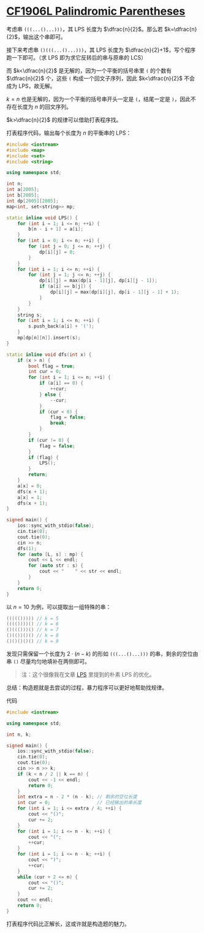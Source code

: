 # [CF1906L Palindromic Parentheses](https://codeforces.com/contest/1906/problem/L)

考虑串 `(((...()...)))`，其 LPS 长度为 $\dfrac{n}{2}$。那么若 $k=\dfrac{n}{2}$，输出这个串即可。

接下来考虑串 `()(((...()...)))`，其 LPS 长度为 $\dfrac{n}{2}+1$，写个程序跑一下即可。（求 LPS 即为求它反转后的串与原串的 LCS）

而 $k<\dfrac{n}{2}$ 是无解的，因为一个平衡的括号串里 `(` 的个数有 $\dfrac{n}{2}$ 个，这些 `(` 构成一个回文子序列，因此 $k<\dfrac{n}{2}$ 不会成为 LPS，故无解。

$k=n$ 也是无解的，因为一个平衡的括号串开头一定是 `(`，结尾一定是 `)`，因此不存在长度为 $n$ 的回文序列。

$k>\dfrac{n}{2}$ 的规律可以借助打表程序找。

打表程序代码，输出每个长度为 $n$ 的平衡串的 LPS：

```cpp
#include <iostream>
#include <map>
#include <set>
#include <string>

using namespace std;

int n;
int a[2005];
int b[2005];
int dp[2005][2005];
map<int, set<string>> mp;

static inline void LPS() {
    for (int i = 1; i <= n; ++i) {
        b[n - i + 1] = a[i];
    }
    for (int i = 0; i <= n; ++i) {
        for (int j = 0; j <= n; ++j) {
            dp[i][j] = 0;
        }
    }
    for (int i = 1; i <= n; ++i) {
        for (int j = 1; j <= n; ++j) {
            dp[i][j] = max(dp[i - 1][j], dp[i][j - 1]);
            if (a[i] == b[j]) {
                dp[i][j] = max(dp[i][j], dp[i - 1][j - 1] + 1);
            }
        }
    }
    string s;
    for (int i = 1; i <= n; ++i) {
        s.push_back(a[i] + '(');
    }
    mp[dp[n][n]].insert(s);
}

static inline void dfs(int x) {
    if (x > n) {
        bool flag = true;
        int cur = 0;
        for (int i = 1; i <= n; ++i) {
            if (a[i] == 0) {
                ++cur;
            } else {
                --cur;
            }
            if (cur < 0) {
                flag = false;
                break;
            }
        }
        if (cur != 0) {
            flag = false;
        }
        if (flag) {
            LPS();
        }
        return;
    }
    a[x] = 0;
    dfs(x + 1);
    a[x] = 1;
    dfs(x + 1);
}

signed main() {
    ios::sync_with_stdio(false);
    cin.tie(0);
    cout.tie(0);
    cin >> n;
    dfs(1);
    for (auto [L, s] : mp) {
        cout << L << endl;
        for (auto str : s) {
            cout << "    " << str << endl;
        }
    }
    return 0;
}
```

以 $n=10$ 为例，可以提取出一组特殊的串：

```cpp
((((())))) // k = 5
(((())))() // k = 6
()((()))() // k = 7
()(())()() // k = 8
()()()()() // k = 9
```

发现只需保留一个长度为 $2\cdot(n-k)$ 的形如 `(((...()...)))` 的串，剩余的空位由串 `()` 尽量均匀地填补在两侧即可。

> 注：这个很像我在文章 [LPS](https://github.com/Wang-Yile/DP/blob/main/LPS.md) 里提到的朴素 LPS 的优化。

总结：构造题就是去尝试的过程，暴力程序可以更好地帮助找规律。

代码

```cpp
#include <iostream>

using namespace std;

int n, k;

signed main() {
    ios::sync_with_stdio(false);
    cin.tie(0);
    cout.tie(0);
    cin >> n >> k;
    if (k < n / 2 || k == n) {
        cout << -1 << endl;
        return 0;
    }
    int extra = n - 2 * (n - k); // 剩余的空位长度
    int cur = 0;                 // 已经输出的串长度
    for (int i = 1; i <= extra / 4; ++i) {
        cout << "()";
        cur += 2;
    }
    for (int i = 1; i <= n - k; ++i) {
        cout << "(";
        ++cur;
    }
    for (int i = 1; i <= n - k; ++i) {
        cout << ")";
        ++cur;
    }
    while (cur + 2 <= n) {
        cout << "()";
        cur += 2;
    }
    cout << endl;
    return 0;
}
```

打表程序代码比正解长，这或许就是构造题的魅力。